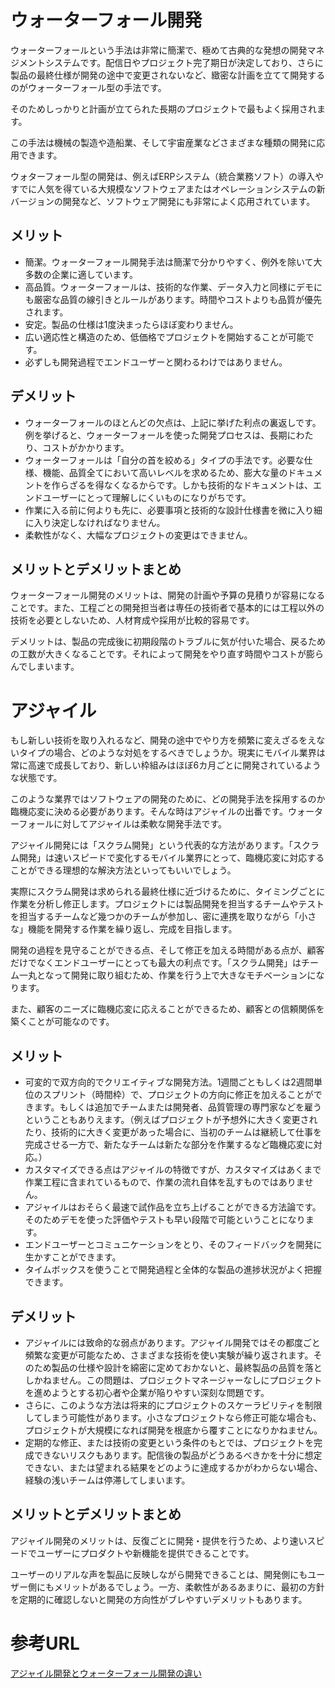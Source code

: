 # ウォーターフォール開発
ウォーターフォールという手法は非常に簡潔で、極めて古典的な発想の開発マネジメントシステムです。配信日やプロジェクト完了期日が決定しており、さらに製品の最終仕様が開発の途中で変更されないなど、緻密な計画を立てて開発するのがウォーターフォール型の手法です。

そのためしっかりと計画が立てられた長期のプロジェクトで最もよく採用されます。

この手法は機械の製造や造船業、そして宇宙産業などさまざまな種類の開発に応用できます。

ウォターフォール型の開発は、例えばERPシステム（統合業務ソフト）の導入やすでに人気を得ている大規模なソフトウェアまたはオペレーションシステムの新バージョンの開発など、ソフトウェア開発にも非常によく応用されています。

## メリット
- 簡潔。ウォーターフォール開発手法は簡潔で分かりやすく、例外を除いて大多数の企業に適しています。
- 高品質。ウォーターフォールは、技術的な作業、データ入力と同様にデモにも厳密な品質の線引きとルールがあります。時間やコストよりも品質が優先されます。
- 安定。製品の仕様は1度決まったらほぼ変わりません。
- 広い適応性と構造のため、低価格でプロジェクトを開始することが可能です。
- 必ずしも開発過程でエンドユーザーと関わるわけではありません。

## デメリット
- ウォーターフォールのほとんどの欠点は、上記に挙げた利点の裏返しです。例を挙げると、ウォーターフォールを使った開発プロセスは、長期にわたり、コストがかかります。
- ウォーターフォールは「自分の首を絞める」タイプの手法です。必要な仕様、機能、品質全てにおいて高いレベルを求めるため、膨大な量のドキュメントを作らざるを得なくなるからです。しかも技術的なドキュメントは、エンドユーザーにとって理解しにくいものになりがちです。
- 作業に入る前に何よりも先に、必要事項と技術的な設計仕様書を微に入り細に入り決定しなければなりません。
- 柔軟性がなく、大幅なプロジェクトの変更はできません。

## メリットとデメリットまとめ
ウォーターフォール開発のメリットは、開発の計画や予算の見積りが容易になることです。また、工程ごとの開発担当者は専任の技術者で基本的には工程以外の技術を必要としないため、人材育成や採用が比較的容易です。

デメリットは、製品の完成後に初期段階のトラブルに気が付いた場合、戻るための工数が大きくなることです。それによって開発をやり直す時間やコストが膨らんでしまいます。


# アジャイル
もし新しい技術を取り入れるなど、開発の途中でやり方を頻繁に変えざるをえないタイプの場合、どのような対処をするべきでしょうか。現実にモバイル業界は常に高速で成長しており、新しい枠組みはほぼ6カ月ごとに開発されているような状態です。

このような業界ではソフトウェアの開発のために、どの開発手法を採用するのか臨機応変に決める必要があります。そんな時はアジャイルの出番です。ウォーターフォールに対してアジャイルは柔軟な開発手法です。

アジャイル開発には「スクラム開発」という代表的な方法があります。「スクラム開発」は速いスピードで変化するモバイル業界にとって、臨機応変に対応することができる理想的な解決方法といってもいいでしょう。

 

実際にスクラム開発は求められる最終仕様に近づけるために、タイミングごとに作業を分析し修正します。プロジェクトには製品開発を担当するチームやテストを担当するチームなど幾つかのチームが参加し、密に連携を取りながら「小さな」機能を開発する作業を繰り返し、完成を目指します。

開発の過程を見守ることができる点、そして修正を加える時間がある点が、顧客だけでなくエンドユーザーにとっても最大の利点です。「スクラム開発」はチーム一丸となって開発に取り組むため、作業を行う上で大きなモチベーションになります。

また、顧客のニーズに臨機応変に応えることができるため、顧客との信頼関係を築くことが可能なのです。

## メリット
- 可変的で双方向的でクリエイティブな開発方法。1週間ごともしくは2週間単位のスプリント（時間枠）で、プロジェクトの方向に修正を加えることができます。もしくは追加でチームまたは開発者、品質管理の専門家などを雇うということもありえます。（例えばプロジェクトが予想外に大きく変更されたり、技術的に大きく変更があった場合に、当初のチームは継続して仕事を完成させる一方で、新たなチームは新たな部分を作業するなど臨機応変に対応。）
- カスタマイズできる点はアジャイルの特徴ですが、カスタマイズはあくまで作業工程に含まれているもので、作業の流れ自体を乱すものではありません。
- アジャイルはおそらく最速で試作品を立ち上げることができる方法論です。そのためデモを使った評価やテストも早い段階で可能ということになります。
- エンドユーザーとコミュニケーションをとり、そのフィードバックを開発に生かすことができます。
- タイムボックスを使うことで開発過程と全体的な製品の進捗状況がよく把握できます。
 
## デメリット
- アジャイルには致命的な弱点があります。アジャイル開発ではその都度ごと頻繁な変更が可能なため、さまざまな技術を使い実験が繰り返されます。そのため製品の仕様や設計を綿密に定めておかないと、最終製品の品質を落としかねません。この問題は、プロジェクトマネージャーなしにプロジェクトを進めようとする初心者や企業が陥りやすい深刻な問題です。
- さらに、このような方法は将来的にプロジェクトのスケーラビリティを制限してしまう可能性があります。小さなプロジェクトなら修正可能な場合も、プロジェクトが大規模になれば開発を根底から覆すことになりかねません。
- 定期的な修正、または技術の変更という条件のもとでは、プロジェクトを完成できないリスクもあります。配信後の製品がどうあるべきかを十分に想定できない、または望まれる結果をどのように達成するかがわからない場合、経験の浅いチームは停滞してしまいます。

## メリットとデメリットまとめ
アジャイル開発のメリットは、反復ごとに開発・提供を行うため、より速いスピードでユーザーにプロダクトや新機能を提供できることです。

ユーザーのリアルな声を製品に反映しながら開発できることは、開発側にもユーザー側にもメリットがあるでしょう。一方、柔軟性があるあまりに、最初の方針を定期的に確認しないと開発の方向性がブレやすいデメリットもあります。


# 参考URL
[アジャイル開発とウォーターフォール開発の違い](https://backlog.com/ja/blog/what-is-agile-and-waterfall/)
